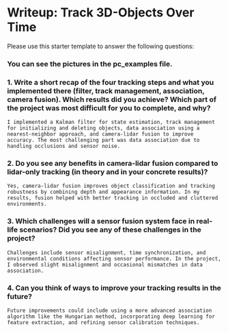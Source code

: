 # Writeup: Track 3D-Objects Over Time

Please use this starter template to answer the following questions:

### You can see the pictures in the pc_examples file.

### 1. Write a short recap of the four tracking steps and what you implemented there (filter, track management, association, camera fusion). Which results did you achieve? Which part of the project was most difficult for you to complete, and why?

    I implemented a Kalman filter for state estimation, track management for initializing and deleting objects, data association using a nearest-neighbor approach, and camera-lidar fusion to improve accuracy. The most challenging part was data association due to handling occlusions and sensor noise.


### 2. Do you see any benefits in camera-lidar fusion compared to lidar-only tracking (in theory and in your concrete results)? 

    Yes, camera-lidar fusion improves object classification and tracking robustness by combining depth and appearance information. In my results, fusion helped with better tracking in occluded and cluttered environments.


### 3. Which challenges will a sensor fusion system face in real-life scenarios? Did you see any of these challenges in the project?

    Challenges include sensor misalignment, time synchronization, and environmental conditions affecting sensor performance. In the project, I observed slight misalignment and occasional mismatches in data association.


### 4. Can you think of ways to improve your tracking results in the future?

    Future improvements could include using a more advanced association algorithm like the Hungarian method, incorporating deep learning for feature extraction, and refining sensor calibration techniques.